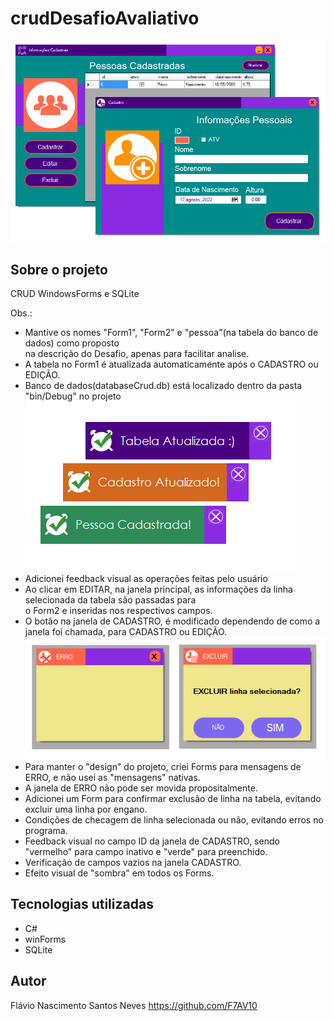 # crudDesafioAvaliativo
<img src="https://github.com/F7AV10/crudDesafio/blob/main/ScreenCrudAvaliativoGitHub01.png" />

## Sobre o projeto
<div>
 CRUD WindowsForms e SQLite

Obs.:
- Mantive os nomes "Form1", "Form2" e "pessoa"(na tabela do banco de dados) como proposto</br>
na descrição do Desafio, apenas para facilitar analise.
- A tabela no Form1 é atualizada automaticamente após o CADASTRO ou EDIÇÃO.
- Banco de dados(databaseCrud.db) está localizado dentro da pasta "bin/Debug" no projeto<br/>
<img src="https://github.com/F7AV10/crudDesafio/blob/main/ScreenCrudAvaliativoGitHub02.png" /><br/>
- Adicionei feedback visual as operações feitas pelo usuário<br/>
- Ao clicar em EDITAR, na janela principal, as informações da linha selecionada da tabela são passadas para <br/>
o Form2 e inseridas nos respectivos campos.
- O botão na janela de CADASTRO, é modificado dependendo de como a janela foi chamada, para CADASTRO ou EDIÇÃO.</br>
<img src="https://github.com/F7AV10/crudDesafio/blob/main/ScreenCrudAvaliativoGitHub03.png" /><br/>
- Para manter o "design" do projeto, criei Forms para mensagens de ERRO, e não usei as "mensagens" nativas.
- A janela de ERRO não pode ser movida propositalmente.
- Adicionei um Form para confirmar exclusão de linha na tabela, evitando excluir uma linha por engano.
- Condições de checagem de linha selecionada ou não, evitando erros no programa.
- Feedback visual no campo ID da janela de CADASTRO, sendo "vermelho" para campo inativo e "verde" para preenchido.
- Verificação de campos vazios na janela CADASTRO.
- Efeito visual de "sombra" em todos os Forms. 

</div>

## Tecnologias utilizadas

- C#
- winForms
- SQLite

## Autor
Flávio Nascimento Santos Neves
https://github.com/F7AV10<br/>
